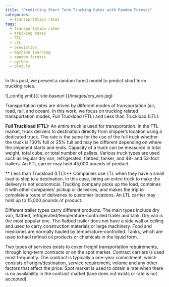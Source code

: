 ```yaml
---
title: "Predicting Short Term Trucking Rates with Random Forests"
categories:
  - transportation rates
tags:
  - transportation rates
  - trucking rates
  - FTL
  - LTL
  - prediction
  - machine learning
  - random forests
  - python
  - plot.ly
--- 
```


In this post, we present a random forest model to predict short term trucking rates.

![_config.yml]({{ site.baseurl }}/images/cry_van.jpg)

Transportation rates are driven by different modes of transportation (air, road, rail, and ocean). 
In this work, we focus on trucking related transportation modes, Full Truckload (FTL) and Less than Truckload (LTL).

**Full Truckload (FTL):** An entire truck is used for transportation. 
In the FTL market, truck delivers to destination directly from shipper’s location using a dedicated truck. 
The rate is the same for the use of the full truck whether the truck is 100% full or 
25% full and may be different depending on where the shipment starts and ends. 
Capacity of a truck can be measured in total weight, total cube, or total number of pallets. 
Various truck types are used such as regular dry van, refrigerated, flatbed, tanker, and 48- and 53-foot trailers. 
An FTL carrier may hold 45,000 pounds of product.

** Less than Truckload (LTL):** Companies use LTL when they have a small load to ship to a destination. 
In this case, hiring an entire truck to make the delivery is not economical. 
Trucking company picks up the load, combines it with other companies’ pickup or deliveries, 
and makes the trip to complete a route of deliveries to customer locations. An LTL carrier may 
hold up to 15,000 pounds of product.

Different trailer types carry different products. 
The main types include dry van, flatbed, refrigerated/temperature-controlled trailer and tank. 
Dry van is the most popular one. The flatbed trailer does not have a side wall or ceiling and used to carry 
construction materials or large machinery. Food and medicines are normally hauled by temperature-controlled. 
Tanks, which are used to haul refined oil products or chemicals in the liquid form.

Two types of services exists to cover freight transportation requirements, through long-term contracts or 
on the spot market. Contract carriers is used most frequently. The contract is typically a one-year commitment, 
which consists of origin/destination, service requirement, volume and any other factors that affect the price. 
Spot market is used to obtain a rate when there is no availability in the contract market (lane does not exists or 
rate is not accepted).  


